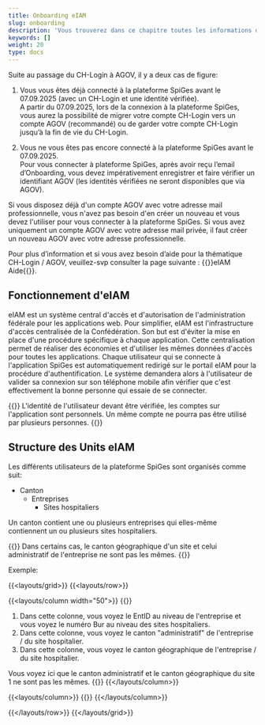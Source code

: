 ```yaml
---
title: Onboarding eIAM
slug: onboarding
description: 'Vous trouverez dans ce chapitre toutes les informations dont vous avez besoin pour vous connecter à la plateforme SpiGes.'
keywords: []
weight: 20
type: docs
---
```


<!--Dans ce chapitre, vous trouverez toutes les marches à suivre afin de vous créer un profil vérifié qui vous permettera de vous connecter à la plateforme SpiGes.

Pour créer un CH-login avec un second facteur fort et une identité vérifiée pour l'utilisation de la plateforme SpiGes, les étapes suivantes sont nécessaires :

1. Créer un CH-login (avec l'adresse e-mail professionnelle)
2. Ajouter un second facteur de sécurité fort au CH-Login
3. Vérifier l'identité sur le second facteur fort
4. Relier (onboarding) le CH-login établi avec SpiGes-->

Suite au passage du CH-Login à AGOV, il y a deux cas de figure:

1. Vous vous êtes déjà connecté à la plateforme SpiGes avant le 07.09.2025 (avec un CH-Login et une identité vérifiée).  
A partir du 07.09.2025, lors de la connexion à la plateforme SpiGes, vous aurez la possibilité de migrer votre compte CH-Login vers un compte AGOV (recommandé) ou de garder votre compte CH-Login jusqu’à la fin de vie du CH-Login.

2. Vous ne vous êtes pas encore connecté à la plateforme SpiGes avant le 07.09.2025.  
Pour vous connecter à plateforme SpiGes, après avoir reçu l’email d’Onboarding, vous devez impérativement enregistrer et faire vérifier un identifiant AGOV (les identités vérifiées ne seront disponibles que via AGOV).


Si vous disposez déjà d'un compte AGOV avec votre adresse mail professionnelle, vous n'avez pas besoin d'en créer un nouveau et vous devez l'utiliser pour vous connecter à la plateforme SpiGes. Si vous avez uniquement un compte AGOV avec votre adresse mail privée, il faut créer un nouveau AGOV avec votre adresse professionnelle.

<!--Nous vous conseillons de commencer par lire ces pages d'instruction avant d'essayer de configurer votre nouvel accès sécurisé.-->

Pour plus d’information et si vous avez besoin d’aide pour la thématique CH-Login / AGOV, veuillez-svp consulter la page suivante : {{<link url="https://help.eiam.swiss/?l=fr" newTab="true">}}eIAM Aide{{</link>}}.

## Fonctionnement d'eIAM

eIAM est un système central d'accès et d'autorisation de l'administration fédérale pour les applications web. Pour simplifier, eIAM est l'infrastructure d'accès centralisée de la Confédération. Son but est d'éviter la mise en place d'une procédure spécifique à chaque application. Cette centralisation permet de réaliser des économies et d'utiliser les mêmes données d'accès pour toutes les applications.
Chaque utilisateur qui se connecte à l'application SpiGes est automatiquement redirigé sur le portail eIAM pour la procédure d'authentification. Le système demandera alors à l'utilisateur de valider sa connexion sur son téléphone mobile afin vérifier que c'est effectivement la bonne personne qui essaie de se connecter.  

{{<alert color="warning">}}
L'identité de l'utilisateur devant être vérifiée, les comptes sur l'application sont personnels. Un même compte ne pourra pas être utilisé par plusieurs personnes.
{{</alert>}}

## Structure des Units eIAM

Les différents utilisateurs de la plateforme SpiGes sont organisés comme suit:

- Canton
    - Entreprises
        - Sites hospitaliers

Un canton contient une ou plusieurs entreprises qui elles-même contiennent un ou plusieurs sites hospitaliers.

{{<alert color="warning">}}
Dans certains cas, le canton géographique d'un site et celui administratif de l'entreprise ne sont pas les mêmes.
{{</alert>}}

Exemple:

{{<layouts/grid>}}
{{<layouts/row>}}

{{<layouts/column width="50">}}
{{<markdown>}}

1. Dans cette colonne, vous voyez le EntID au niveau de l'entreprise et vous voyez le numéro Bur au niveau des sites hospitaliers.
2. Dans cette colonne, vous voyez le canton "administratif" de l'entreprise / du site hospitalier.
3. Dans cette colonne, vous voyez le canton géographique de l'entreprise / du site hospitalier.

Vous voyez ici que le canton administratif et le canton géographique du site 1 ne sont pas les mêmes.
{{</markdown>}}
{{</layouts/column>}}

{{<layouts/column>}}
{{<insertImage image="Visu_entreprise.png" class="edge max-w-90">}}
{{</layouts/column>}}

{{</layouts/row>}}
{{</layouts/grid>}}

